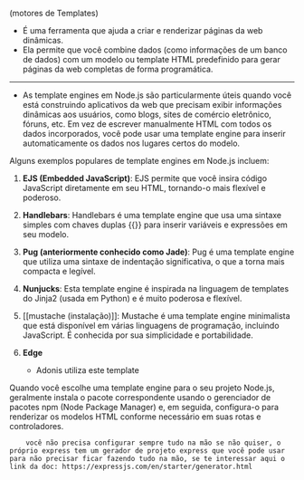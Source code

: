 (motores de Templates)
- É uma ferramenta que ajuda a criar e renderizar páginas da web dinâmicas.
- Ela permite que você combine dados (como informações de um banco de dados) com um modelo ou template HTML predefinido para gerar páginas da web completas de forma programática.
---
- As template engines em Node.js são particularmente úteis quando você está construindo aplicativos da web que precisam exibir informações dinâmicas aos usuários, como blogs, sites de comércio eletrônico, fóruns, etc. Em vez de escrever manualmente HTML com todos os dados incorporados, você pode usar uma template engine para inserir automaticamente os dados nos lugares certos do modelo.

Alguns exemplos populares de template engines em Node.js incluem:

1. **EJS (Embedded JavaScript)**: EJS permite que você insira código JavaScript diretamente em seu HTML, tornando-o mais flexível e poderoso.
    
2. **Handlebars**: Handlebars é uma template engine que usa uma sintaxe simples com chaves duplas {{}} para inserir variáveis e expressões em seu modelo.
    
3. **Pug (anteriormente conhecido como Jade)**: Pug é uma template engine que utiliza uma sintaxe de indentação significativa, o que a torna mais compacta e legível.
    
4. **Nunjucks**: Esta template engine é inspirada na linguagem de templates do Jinja2 (usada em Python) e é muito poderosa e flexível.
    
5. [[mustache (instalação)]]: Mustache é uma template engine minimalista que está disponível em várias linguagens de programação, incluindo JavaScript. É conhecida por sua simplicidade e portabilidade.
6. **Edge** 
	- Adonis utiliza este template

Quando você escolhe uma template engine para o seu projeto Node.js, geralmente instala o pacote correspondente usando o gerenciador de pacotes npm (Node Package Manager) e, em seguida, configura-o para renderizar os modelos HTML conforme necessário em suas rotas e controladores.



		você não precisa configurar sempre tudo na mão se não quiser, o próprio express tem um gerador de projeto express que você pode usar para não precisar ficar fazendo tudo na mão, se te interessar aqui o link da doc: https://expressjs.com/en/starter/generator.html


